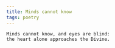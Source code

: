 ```yaml
---
title: Minds cannot know
tags: poetry
---
```


    Minds cannot know, and eyes are blind:
    the heart alone approaches the Divine.

